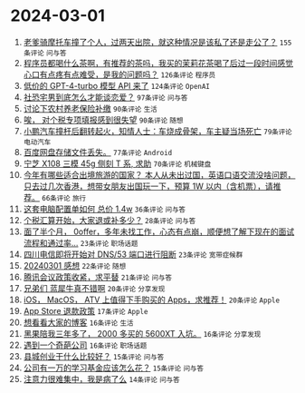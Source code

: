 # 2024-03-01

1. [老爹骑摩托车撞了个人，过两天出院，就这种情况是该私了还是走公了？](https://www.v2ex.com/t/1019678) `155条评论` `问与答`
1. [程序员都喝什么茶啊，有推荐的茶吗，我买的茉莉花茶喝了后过一段时间感觉心口有点疼有点难受，是我的问题吗？](https://www.v2ex.com/t/1019731) `126条评论` `程序员`
1. [低价的 GPT-4-turbo 模型 API 来了](https://www.v2ex.com/t/1019642) `124条评论` `OpenAI`
1. [社恐宅男到底怎么才能谈恋爱？](https://www.v2ex.com/t/1019817) `97条评论` `问与答`
1. [讨论下农村养老保险补缴](https://www.v2ex.com/t/1019767) `90条评论` `生活`
1. [唉， 对个税专项填报感到很失望](https://www.v2ex.com/t/1019677) `90条评论` `随想`
1. [小鹏汽车撞杆后翻转起火，知情人士：车烧成骨架，车主疑当场死亡](https://www.v2ex.com/t/1019693) `79条评论` `电动汽车`
1. [百度网盘存储文件丢失。](https://www.v2ex.com/t/1019663) `77条评论` `Android`
1. [宁芝 X108 三模 45g 侧刻 T 系, 求助](https://www.v2ex.com/t/1019662) `70条评论` `机械键盘`
1. [今年有哪些适合出境旅游的国家？ 本人从未出过国，英语口语交流没啥问题，只去过几次香港，想带女朋友出国玩一下，预算 1W 以内（含机票），请推荐。](https://www.v2ex.com/t/1019779) `66条评论` `旅行`
1. [这套电脑配置单如何 总价 1.4w](https://www.v2ex.com/t/1019727) `36条评论` `问与答`
1. [个税汇算开始，大家退或补多少？](https://www.v2ex.com/t/1019645) `28条评论` `问与答`
1. [面了半个月， 0offer，多年未找工作，心态有点崩，顺便想了解下现在的面试流程和通过率...](https://www.v2ex.com/t/1019889) `23条评论` `职场话题`
1. [四川电信即将开始对 DNS/53 端口进行阻断](https://www.v2ex.com/t/1019877) `23条评论` `宽带症候群`
1. [20240301 感想](https://www.v2ex.com/t/1019750) `22条评论` `随想`
1. [腾讯会议政策收紧，求平替](https://www.v2ex.com/t/1019892) `21条评论` `问与答`
1. [兄弟们 蓝犀牛真不错啊](https://www.v2ex.com/t/1019872) `20条评论` `分享发现`
1. [iOS， MacOS， ATV 上值得下手购买的 Apps，求推荐！](https://www.v2ex.com/t/1019674) `20条评论` `Apple`
1. [App Store 退款政策](https://www.v2ex.com/t/1019686) `17条评论` `Apple`
1. [想看看大家的博客](https://www.v2ex.com/t/1019932) `16条评论` `生活`
1. [黑果陪我三年多了， 2000 多买的 5600XT 入坑。](https://www.v2ex.com/t/1019923) `16条评论` `分享发现`
1. [遇到一个奇葩公司](https://www.v2ex.com/t/1019786) `16条评论` `职场话题`
1. [县城创业干什么比较好？](https://www.v2ex.com/t/1019868) `15条评论` `问与答`
1. [公司有一万的学习基金应该怎么花？](https://www.v2ex.com/t/1019782) `15条评论` `问与答`
1. [注意力很难集中，我是病了么](https://www.v2ex.com/t/1019829) `14条评论` `问与答`
